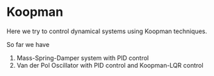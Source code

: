 # Koopman
Here we try to control dynamical systems using Koopman techniques.

So far we have
1. Mass-Spring-Damper system with PID control
2. Van der Pol Oscillator with PID control and Koopman-LQR control

